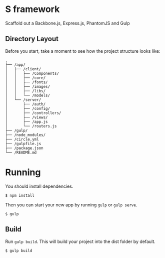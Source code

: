 # S framework

Scaffold out a Backbone.js, Express.js, PhantomJS and Gulp

## Directory Layout

Before you start, take a moment to see how the project structure looks like:

```
.
├── /app/
│   ├── /client/
│   │   ├── /Components/
│   │   ├── /core/
│   │   ├── /fonts/
│   │   ├── /images/
│   │   ├── /libs/
│   │   └── /models/
│   └── /server/
│       ├── /auth/
│       ├── /config/
│       ├── /controllers/
│       ├── /views/
│       ├── /app.js
│       └── /routers.js
├── /gulp/
├── /node_modules/
├── /circle.yml
├── /gulpfile.js
├── /package.json
└── /README.md
```

# Running

You should install dependencies.
```
$ npm install
```

Then you can start your new app by running `gulp` or `gulp serve`.
```
$ gulp
```

##  Build

Run `gulp build`. This will build your project into the dist folder by default.

```
$ gulp build
```

